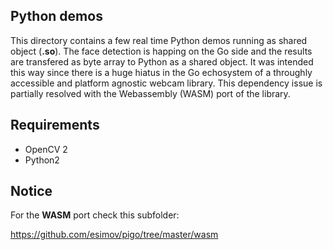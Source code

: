 ## Python demos

This directory contains a few real time Python demos running as shared object (**.so**). The face detection is happing on the Go side and the results are transfered as byte array to Python as a shared object. It was intended this way since there is a huge hiatus in the Go echosystem of a throughly accessible and platform agnostic webcam library. This dependency issue is partially resolved with the Webassembly (WASM) port of the library. 


## Requirements
- OpenCV 2
- Python2

## Notice

For the **WASM** port check this subfolder:

https://github.com/esimov/pigo/tree/master/wasm
